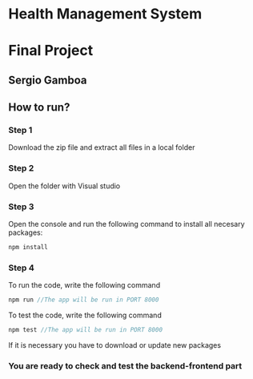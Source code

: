 # Health Management System
# Final Project
## Sergio Gamboa
## How to run?
### Step 1
Download the zip file and extract all files in a local folder
### Step 2
Open the folder with Visual studio
### Step 3
Open the console and run the following command to install all necesary packages:
```js
npm install
```
### Step 4
To run the code, write the following command
```js
npm run //The app will be run in PORT 8000
```
To test the code, write the following command
```js
npm test //The app will be run in PORT 8000
```
If it is necessary you have to download or update new packages
### You are ready to check and test the backend-frontend part


